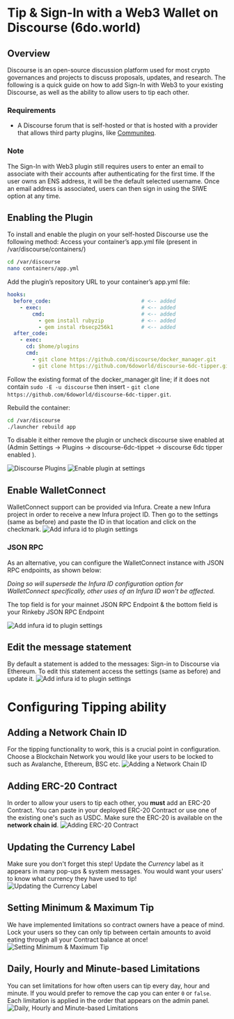 # Tip & Sign-In with a Web3 Wallet on Discourse (6do.world)

## Overview
Discourse is an open-source discussion platform used for most crypto governances 
and projects to discuss proposals, updates, and research. The following is a 
quick guide on how to add Sign-In with Web3 to your existing Discourse, as well as
the ability to allow users to tip each other.

### Requirements
- A Discourse forum that is self-hosted or that is hosted with a provider that allows 
third party plugins, like [Communiteq](https://www.communiteq.com/).

### Note
The Sign-In with Web3 plugin still requires users to enter an email to 
associate with their accounts after authenticating for the first time. If the 
user owns an ENS address, it will be the default selected username. Once an 
email address is associated, users can then sign in using the SIWE option at any 
time.

## Enabling the Plugin
To install and enable the plugin on your self-hosted Discourse use the following 
method: Access your container’s app.yml file (present in /var/discourse/containers/)

```bash
cd /var/discourse
nano containers/app.yml
```

Add the plugin’s repository URL to your container’s app.yml file:
```yml
hooks:
  before_code:                             # <-- added
    - exec:                                # <-- added
        cmd:                               # <-- added
          - gem install rubyzip            # <-- added
          - gem instal rbsecp256k1         # <-- added
  after_code:
    - exec:
      cd: $home/plugins
      cmd:
        - git clone https://github.com/discourse/docker_manager.git
        - git clone https://github.com/6doworld/discourse-6dc-tipper.git   # <-- added
```

Follow the existing format of the docker_manager.git line; if it does not 
contain `sudo -E -u discourse` then insert - `git clone https://github.com/6doworld/discourse-6dc-tipper.git`.

Rebuild the container:
```bash
cd /var/discourse
./launcher rebuild app
```
To disable it either remove the plugin or uncheck discourse siwe enabled at 
(Admin Settings -> Plugins -> discourse-6dc-tippet -> discourse 6dc tipper enabled ).

![Discourse Plugins](https://github.com/waqaarali/discourse-6dc-tipper/assets/109590536/54d06c3c-de87-4e38-b09f-dc767bcaed93 "Discourse Plugins")
![Enable plugin at settings](https://github.com/waqaarali/discourse-6dc-tipper/assets/109590536/fa0e2d33-f3d1-4017-920a-40f17836a5dd, "Enable plugin at settings")

## Enable WalletConnect
WalletConnect support can be provided via Infura. Create a new Infura project in 
order to receive a new Infura project ID. Then go to the settings (same as before) 
and paste the ID in that location and click on the checkmark. 
![Add infura id to plugin settings](https://github.com/waqaarali/discourse-6dc-tipper/assets/109590536/5aa28741-15c2-4f95-94e7-b62fbbf71a85, "Add infura id to plugin settings")

### JSON RPC

As an alternative, you can configure the WalletConnect instance with JSON RPC endpoints, as shown below:

_Doing so will supersede the Infura ID configuration option for WalletConnect specifically, other uses of an Infura ID won't be affected._

The top field is for your mainnet JSON RPC Endpoint & the bottom field is your Rinkeby JSON RPC Endpoint

![Add infura id to plugin settings](https://github.com/waqaarali/discourse-6dc-tipper/assets/109590536/f001a139-4662-4f0b-bf5f-71c32e419bfb, "Add infura id to plugin settings")

## Edit the message statement
By default a statement is added to the messages: Sign-in to Discourse via Ethereum. To edit this statement access the settings (same as before) and update it.
![Add infura id to plugin settings](https://github.com/waqaarali/discourse-6dc-tipper/assets/109590536/263d1de3-98a9-43bc-a4fc-7130999b046a, "Add infura id to plugin settings")

# Configuring Tipping ability

## Adding a Network Chain ID
For the tipping functionality to work, this is a crucial point in configuration. Choose a Blockchain Network you would like your users to be locked to such as Avalanche, Ethereum, BSC etc.
![Adding a Network Chain ID](https://github.com/waqaarali/discourse-6dc-tipper/assets/109590536/5bad2a54-d5ee-4cc2-8d5d-a7a9701a5a49, "Adding a Network Chain ID")

## Adding ERC-20 Contract
In order to allow your users to tip each other, you **must** add an ERC-20 Contract. You can paste in your deployed ERC-20 Contract or use one of the existing one's such as USDC. Make sure the ERC-20 is available on the **network chain id**.
![Adding ERC-20 Contract](https://github.com/waqaarali/discourse-6dc-tipper/assets/109590536/3ae34ff5-1c28-4679-b1ac-cc814f31b8b1, "Adding ERC-20 Contract")

## Updating the Currency Label
Make sure you don't forget this step! Update the *Currency* label as it appears in many pop-ups & system messages. You would want your users' to know what currency they have used to tip!
![Updating the Currency Label](https://github.com/waqaarali/discourse-6dc-tipper/assets/109590536/73276ccd-ba9a-4ff4-8937-e4fc5da9e7b0, "Updating the Currency Label")

## Setting Minimum & Maximum Tip
We have implemented limitations so contract owners have a peace of mind. Lock your users so they can only tip between certain amounts to avoid eating through all your Contract balance at once!
![Setting Minimum & Maximum Tip](https://github.com/waqaarali/discourse-6dc-tipper/assets/109590536/5f6e1eec-04af-4909-bf7f-4a3a5f4a1635, "Setting Minimum & Maximum Tip")

## Daily, Hourly and Minute-based Limitations
You can set limitations for how often users can tip every day, hour and minute. If you would prefer to remove the cap you can enter `0` or `false`. Each limitation is applied in the order that appears on the admin panel.
![Daily, Hourly and Minute-based Limitations](https://github.com/waqaarali/discourse-6dc-tipper/assets/109590536/134a3269-a252-4ed8-997b-4d5cadab026d. "Daily, Hourly and Minute-based Limitations")


